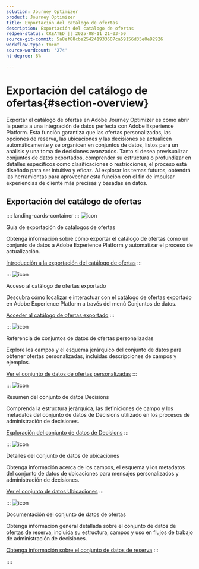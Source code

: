 ```yaml
---
solution: Journey Optimizer
product: Journey Optimizer
title: Exportación del catálogo de ofertas
description: Exportación del catálogo de ofertas
redpen-status: CREATED_||_2025-08-11_21-03-50
source-git-commit: 5a8ef88cba254241933607ca59156d35e0e92926
workflow-type: tm+mt
source-wordcount: '274'
ht-degree: 8%

---
```



# Exportación del catálogo de ofertas{#section-overview}

Exportar el catálogo de ofertas en Adobe Journey Optimizer es como abrir la puerta a una integración de datos perfecta con Adobe Experience Platform. Esta función garantiza que las ofertas personalizadas, las opciones de reserva, las ubicaciones y las decisiones se actualicen automáticamente y se organicen en conjuntos de datos, listos para un análisis y una toma de decisiones avanzados. Tanto si desea previsualizar conjuntos de datos exportados, comprender su estructura o profundizar en detalles específicos como clasificaciones o restricciones, el proceso está diseñado para ser intuitivo y eficaz. Al explorar los temas futuros, obtendrá las herramientas para aprovechar esta función con el fin de impulsar experiencias de cliente más precisas y basadas en datos.

## Exportación del catálogo de ofertas

:::: landing-cards-container
:::
![icon](https://cdn.experienceleague.adobe.com/icons/circle-play.svg)

Guía de exportación de catálogos de ofertas

Obtenga información sobre cómo exportar el catálogo de ofertas como un conjunto de datos a Adobe Experience Platform y automatizar el proceso de actualización.

[Introducción a la exportación del catálogo de ofertas](../using/offers/export-catalog/get-started-export.md)
:::

:::
![icon](https://cdn.experienceleague.adobe.com/icons/list-check.svg)

Acceso al catálogo de ofertas exportado

Descubra cómo localizar e interactuar con el catálogo de ofertas exportado en Adobe Experience Platform a través del menú Conjuntos de datos.

[Acceder al catálogo de ofertas exportado](../using/offers/export-catalog/access-dataset.md)
:::

:::
![icon](https://cdn.experienceleague.adobe.com/icons/code-branch.svg)

Referencia de conjuntos de datos de ofertas personalizadas

Explore los campos y el esquema jerárquico del conjunto de datos para obtener ofertas personalizadas, incluidas descripciones de campos y ejemplos.

[Ver el conjunto de datos de ofertas personalizadas](../using/offers/export-catalog/export-offers.md)
:::

:::
![icon](https://cdn.experienceleague.adobe.com/icons/code-branch.svg)

Resumen del conjunto de datos Decisions

Comprenda la estructura jerárquica, las definiciones de campo y los metadatos del conjunto de datos de Decisions utilizado en los procesos de administración de decisiones.

[Exploración del conjunto de datos de Decisions](../using/offers/export-catalog/export-decisions.md)
:::

:::
![icon](https://cdn.experienceleague.adobe.com/icons/puzzle-piece.svg)

Detalles del conjunto de datos de ubicaciones

Obtenga información acerca de los campos, el esquema y los metadatos del conjunto de datos de ubicaciones para mensajes personalizados y administración de decisiones.

[Ver el conjunto de datos Ubicaciones](../using/offers/export-catalog/export-placements.md)
:::

:::
![icon](https://cdn.experienceleague.adobe.com/icons/puzzle-piece.svg)

Documentación del conjunto de datos de ofertas

Obtenga información general detallada sobre el conjunto de datos de ofertas de reserva, incluida su estructura, campos y uso en flujos de trabajo de administración de decisiones.

[Obtenga información sobre el conjunto de datos de reserva](../using/offers/export-catalog/export-fallback.md)
:::

::::
